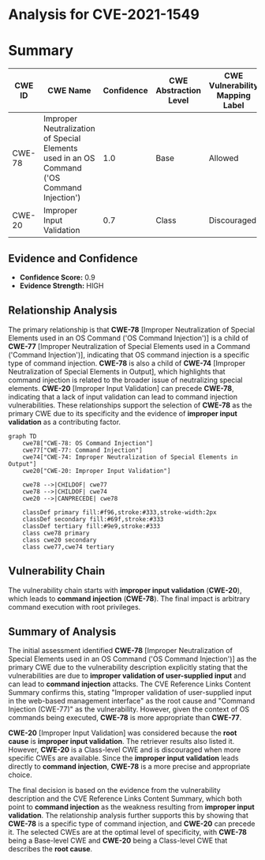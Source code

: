 # Analysis for CVE-2021-1549

# Summary
| CWE ID | CWE Name | Confidence | CWE Abstraction Level | CWE Vulnerability Mapping Label | CWE-Vulnerability Mapping Notes |
|---|---|---|---|---|---|
| CWE-78 | Improper Neutralization of Special Elements used in an OS Command ('OS Command Injection') | 1.0 | Base | Allowed | Primary CWE |
| CWE-20 | Improper Input Validation | 0.7 | Class | Discouraged | Secondary CWE |

## Evidence and Confidence

*   **Confidence Score:** 0.9
*   **Evidence Strength:** HIGH

## Relationship Analysis
The primary relationship is that **CWE-78** [Improper Neutralization of Special Elements used in an OS Command ('OS Command Injection')] is a child of **CWE-77** [Improper Neutralization of Special Elements used in a Command ('Command Injection')], indicating that OS command injection is a specific type of command injection. **CWE-78** is also a child of **CWE-74** [Improper Neutralization of Special Elements in Output], which highlights that command injection is related to the broader issue of neutralizing special elements. **CWE-20** [Improper Input Validation] can precede **CWE-78**, indicating that a lack of input validation can lead to command injection vulnerabilities. These relationships support the selection of **CWE-78** as the primary CWE due to its specificity and the evidence of **improper input validation** as a contributing factor.

```mermaid
graph TD
    cwe78["CWE-78: OS Command Injection"]
    cwe77["CWE-77: Command Injection"]
    cwe74["CWE-74: Improper Neutralization of Special Elements in Output"]
    cwe20["CWE-20: Improper Input Validation"]
    
    cwe78 -->|CHILDOF| cwe77
    cwe78 -->|CHILDOF| cwe74
    cwe20 -->|CANPRECEDE| cwe78
    
    classDef primary fill:#f96,stroke:#333,stroke-width:2px
    classDef secondary fill:#69f,stroke:#333
    classDef tertiary fill:#9e9,stroke:#333
    class cwe78 primary
    class cwe20 secondary
    class cwe77,cwe74 tertiary
```

## Vulnerability Chain
The vulnerability chain starts with **improper input validation** (**CWE-20**), which leads to **command injection** (**CWE-78**). The final impact is arbitrary command execution with root privileges.

## Summary of Analysis
The initial assessment identified **CWE-78** [Improper Neutralization of Special Elements used in an OS Command ('OS Command Injection')] as the primary CWE due to the vulnerability description explicitly stating that the vulnerabilities are due to **improper validation of user-supplied input** and can lead to **command injection** attacks. The CVE Reference Links Content Summary confirms this, stating "Improper validation of user-supplied input in the web-based management interface" as the root cause and "Command Injection (CWE-77)" as the vulnerability. However, given the context of OS commands being executed, **CWE-78** is more appropriate than **CWE-77**.

**CWE-20** [Improper Input Validation] was considered because the **root cause** is **improper input validation**. The retriever results also listed it. However, **CWE-20** is a Class-level CWE and is discouraged when more specific CWEs are available. Since the **improper input validation** leads directly to **command injection**, **CWE-78** is a more precise and appropriate choice.

The final decision is based on the evidence from the vulnerability description and the CVE Reference Links Content Summary, which both point to **command injection** as the weakness resulting from **improper input validation**. The relationship analysis further supports this by showing that **CWE-78** is a specific type of command injection, and **CWE-20** can precede it. The selected CWEs are at the optimal level of specificity, with **CWE-78** being a Base-level CWE and **CWE-20** being a Class-level CWE that describes the **root cause**.